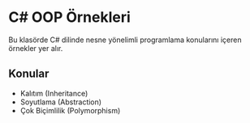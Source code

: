 # C# OOP Örnekleri

Bu klasörde C# dilinde nesne yönelimli programlama konularını içeren örnekler yer alır.

## Konular
- Kalıtım (Inheritance)
- Soyutlama (Abstraction)
- Çok Biçimlilik (Polymorphism)
